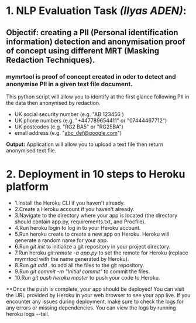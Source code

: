 # 1. NLP Evaluation Task ***(Ilyas ADEN)***:
## **Objectif:** creating a PII (Personal identification information) detection and anonymisation proof of concept using different MRT (Masking Redaction Techniques).
### **mymrtool** is proof of concept created in oder to detect and anonymise PII in a given text file document.

This python script will allow you to identify at the first glance following PII in the data then anonynised by redaction.
-	UK social security number (e.g. "AB 123456 )
-	UK phone numbers (e.g. "+447789654411" or "07444467712")
-	UK postcodes (e.g. "RG2 BA5" or "RG25BA")
-	email address (e.g. "abc_def@google.com")

**Output:** Application will allow you to upload a text file then return anonymised text file.

# 2. Deployment in 10 steps to Heroku platform
- 1.Install the Heroku CLI if you haven't already.
- 2.Create a Heroku account if you haven't already.
- 3.Navigate to the directory where your app is located (the directory should contain app.py, requirements.txt, and Procfile).
- 4.Run heroku login to log in to your Heroku account.
- 5.Run heroku create to create a new app on Heroku. Heroku will generate a random name for your app.
- 6.Run *git init* to initialize a git repository in your project directory.
- 7.Run heroku *git:remote -a app.py* to set the remote for Heroku (replace mymrtool with the name generated by Heroku).
- 8.Run *git add .* to add all the files to the git repository.
- 9.Run *git commit -m "Initial commit"* to commit the files.
- 10.Run *git push heroku master* to push your code to Heroku.
 
**Once the push is complete, your app should be deployed! You can visit the URL provided by Heroku in your web browser to see your app live.
If you encounter any issues during deployment, make sure to check the logs for any errors or missing dependencies. You can view the logs by running heroku logs --tail.
